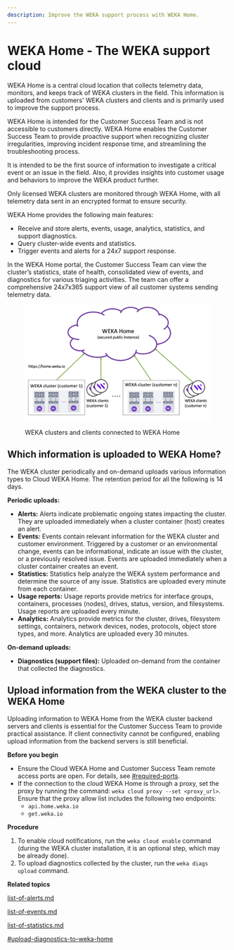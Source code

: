 ```yaml
---
description: Improve the WEKA support process with WEKA Home.
---
```


# WEKA Home - The WEKA support cloud

WEKA Home is a central cloud location that collects telemetry data, monitors, and keeps track of WEKA clusters in the field. This information is uploaded from customers' WEKA clusters and clients and is primarily used to improve the support process.

WEKA Home is intended for the Customer Success Team and is not accessible to customers directly. WEKA Home enables the Customer Success Team to provide proactive support when recognizing cluster irregularities, improving incident response time, and streamlining the troubleshooting process.

It is intended to be the first source of information to investigate a critical event or an issue in the field. Also, it provides insights into customer usage and behaviors to improve the WEKA product further.

Only licensed WEKA clusters are monitored through WEKA Home, with all telemetry data sent in an encrypted format to ensure security.&#x20;

WEKA Home provides the following main features:&#x20;

* Receive and store alerts, events, usage, analytics, statistics, and support diagnostics.
* Query cluster-wide events and statistics.
* Trigger events and alerts for a 24x7 support response.

In the WEKA Home portal, the Customer Success Team can view the cluster’s statistics, state of health, consolidated view of events, and diagnostics for various triaging activities. The team can offer a comprehensive 24x7x365 support view of all customer systems sending telemetry data.&#x20;

<figure><img src="../../.gitbook/assets/wekahome_overview.png" alt=""><figcaption><p>WEKA clusters and clients connected to WEKA Home</p></figcaption></figure>

## Which information is uploaded to WEKA Home?

The WEKA cluster periodically and on-demand uploads various information types to Cloud WEKA Home. The retention period for all the following is 14 days. &#x20;

**Periodic uploads:**

* **Alerts:** Alerts indicate problematic ongoing states impacting the cluster. They are uploaded immediately when a cluster container (host) creates an alert.
* **Events:** Events contain relevant information for the WEKA cluster and customer environment. Triggered by a customer or an environmental change, events can be informational, indicate an issue with the cluster, or a previously resolved issue. Events are uploaded immediately when a cluster container creates an event.
* **Statistics:** Statistics help analyze the WEKA system performance and determine the source of any issue. Statistics are uploaded every minute from each container.
* **Usage reports:**  Usage reports provide metrics for interface groups, containers, processes (nodes), drives, status, version, and filesystems. Usage reports are uploaded every minute.
* **Analytics:** Analytics provide metrics for the cluster, drives, filesystem settings, containers, network devices, nodes, protocols, object store types, and more. Analytics are uploaded every 30 minutes.

**On-demand uploads:**

* **Diagnostics (support files):** Uploaded on-demand from the container that collected the diagnostics.

## Upload information from the WEKA cluster to the WEKA Home

Uploading information to WEKA Home from the WEKA cluster backend servers and clients is essential for the Customer Success Team to provide practical assistance. If client connectivity cannot be configured, enabling upload information from the backend servers is still beneficial.

**Before you begin**

* Ensure the Cloud WEKA Home and Customer Success Team remote access ports are open. For details, see [#required-ports](../../install/prerequisites-and-compatibility.md#required-ports "mention").
* If the connection to the cloud WEKA Home is through a proxy, set the proxy by running the command: `weka cloud proxy --set <proxy_url>`.  Ensure that the proxy allow list includes the following two endpoints:
  * `api.home.weka.io`
  * `get.weka.io`

**Procedure**

1. To enable cloud notifications, run the `weka cloud enable` command (during the WEKA cluster installation, it is an optional step, which may be already done).
2. To upload diagnostics collected by the cluster, run the `weka diags upload` command.

**Related topics**

[list-of-alerts.md](../../usage/alerts/list-of-alerts.md "mention")

[list-of-events.md](../../usage/events/list-of-events.md "mention")

[list-of-statistics.md](../../usage/statistics/list-of-statistics.md "mention")

[#upload-diagnostics-to-weka-home](../../support/diagnostics-management/diagnostics-utility.md#upload-diagnostics-to-weka-home "mention")
